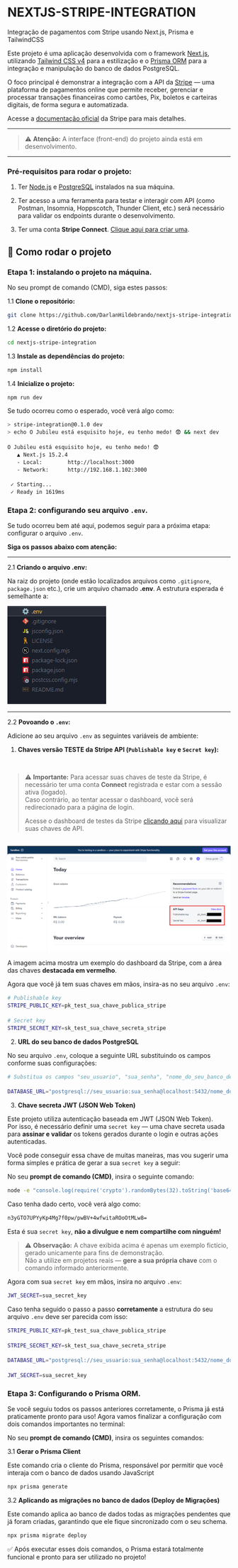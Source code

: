 # NEXTJS-STRIPE-INTEGRATION
Integração de pagamentos com Stripe usando Next.js, Prisma e TailwindCSS

Este projeto é uma aplicação desenvolvida com o framework [Next.js](https://nextjs.org/), utilizando [Tailwind CSS v4](https://tailwindcss.com/) para a estilização e o [Prisma ORM](https://www.prisma.io/) para a integração e manipulação do banco de dados PostgreSQL.

O foco principal é demonstrar a integração com a API da [Stripe](https://stripe.com/br) — uma plataforma de pagamentos online que permite receber, gerenciar e processar transações financeiras como cartões, Pix, boletos e carteiras digitais, de forma segura e automatizada.


Acesse a [documentação oficial](https://docs.stripe.com/?locale=pt-BR) da Stripe para mais detalhes.

---

> ⚠️ **Atenção:** A interface (front-end) do projeto ainda está em desenvolvimento.

---

### Pré-requisitos para rodar o projeto:

1. Ter [Node.js](https://nodejs.org/en/download) e [PostgreSQL](https://www.postgresql.org/download/) instalados na sua máquina.

2. Ter acesso a uma ferramenta para testar e interagir com API (como Postman, Insomnia, Hoppscotch, Thunder Client, etc.) será necessário para validar os endpoints durante o desenvolvimento.

3. Ter uma conta **Stripe Connect**. [Clique aqui para criar uma](https://dashboard.stripe.com/register).


## 🚀 Como rodar o projeto

###  Etapa 1: instalando o projeto na máquina.

No seu prompt de comando (CMD), siga estes passos:

1.1 **Clone o repositório:**

```bash 
git clone https://github.com/DarlanHildebrando/nextjs-stripe-integration.git 
```
1.2 **Acesse o diretório do projeto:**

```bash
cd nextjs-stripe-integration
```

1.3 **Instale as dependências do projeto:**
```bash
npm install
```
1.4 **Inicialize o projeto:**
```bash
npm run dev
```

Se tudo ocorreu como o esperado, você verá algo como:

```bash
> stripe-integration@0.1.0 dev
> echo O Jubileu está esquisito hoje, eu tenho medo! 😨 && next dev

O Jubileu está esquisito hoje, eu tenho medo! 😨 
   ▲ Next.js 15.2.4
   - Local:        http://localhost:3000
   - Network:      http://192.168.1.102:3000

 ✓ Starting...
 ✓ Ready in 1619ms
 ```

### Etapa 2: configurando seu arquivo `.env`.

Se tudo ocorreu bem até aqui, podemos seguir para a próxima etapa: configurar o arquivo `.env`.  

**Siga os passos abaixo com atenção:**

---

2.1 **Criando o arquivo .env:**

Na raiz do projeto (onde estão localizados arquivos como `.gitignore`, `package.json` etc.), crie um arquivo chamado **.env**. A estrutura esperada é semelhante a:

<img src="./imagesFromReadme/estrutura_desejada.png" alt="Imagem de uma estrutura de arquivos na raíz do projeto">

---

2.2 **Povoando o `.env`:**

Adicione ao seu arquivo `.env` as seguintes variáveis de ambiente:


1. **Chaves versão TESTE da Stripe API (`Publishable key` e `Secret key`):**

<br>

> ⚠️ **Importante:** Para acessar suas chaves de teste da Stripe, é necessário ter uma conta **Connect** registrada e estar com a sessão ativa (logado).  
> Caso contrário, ao tentar acessar o dashboard, você será redirecionado para a página de login.
>
> Acesse o dashboard de testes da Stripe [clicando aqui](https://dashboard.stripe.com/test/dashboard) para visualizar suas chaves de API.

<br>

<img src="./imagesFromReadme/Painel_teste_stripe.png" alt="Imagem de um painel teste da Stripe"/>

A imagem acima mostra um exemplo do dashboard da Stripe, com a área das chaves **destacada em vermelho**.

Agora que você já tem suas chaves em mãos, insira-as no seu arquivo `.env`:

```bash
# Publishable key
STRIPE_PUBLIC_KEY=pk_test_sua_chave_publica_stripe

# Secret key
STRIPE_SECRET_KEY=sk_test_sua_chave_secreta_stripe
```

2. **URL do seu banco de dados PostgreSQL**

No seu arquivo `.env`, coloque a seguinte URL substituindo os campos conforme suas configurações:

```bash
# Substitua os campos "seu_usuario", "sua_senha", "nome_do_seu_banco_de_dados" e, se necessário, a porta (padrão: 5432)

DATABASE_URL="postgresql://seu_usuario:sua_senha@localhost:5432/nome_do_seu_banco_de_dados?schema=public"
```

3. **Chave secreta JWT (JSON Web Token)**

Este projeto utiliza autenticação baseada em JWT (JSON Web Token).  
Por isso, é necessário definir uma `secret key` — uma chave secreta usada para **assinar e validar** os tokens gerados durante o login e outras ações autenticadas.

Você pode conseguir essa chave de muitas maneiras, mas vou sugerir uma forma simples e prática de gerar a sua `secret key` a seguir:

No seu **prompt de comando (CMD)**, insira o seguinte comando:

```bash
node -e "console.log(require('crypto').randomBytes(32).toString('base64'))"
```

Caso tenha dado certo, você verá algo como:
```bash
n3yGTO7UPYyKp4Mg7f0pw/pwBV+4wfwitaROoOtMLw8=
```

Esta é sua `secret key`, **não a divulgue e nem compartilhe com ninguém!**

> ⚠️ **Observação:** A chave exibida acima é apenas um exemplo fictício, gerado unicamente para fins de demonstração.  
> Não a utilize em projetos reais — **gere a sua própria chave** com o comando informado anteriormente.


Agora com sua `secret key` em mãos, insira no arquivo `.env`:

```bash
JWT_SECRET=sua_secret_key
```
Caso tenha seguido o passo a passo **corretamente** a estrutura do seu arquivo `.env` deve ser parecida com isso:

```bash
STRIPE_PUBLIC_KEY=pk_test_sua_chave_publica_stripe

STRIPE_SECRET_KEY=sk_test_sua_chave_secreta_stripe

DATABASE_URL="postgresql://seu_usuario:sua_senha@localhost:5432/nome_do_seu_banco_de_dados?schema=public"

JWT_SECRET=sua_secret_key
```

### Etapa 3: Configurando o Prisma ORM.

Se você seguiu todos os passos anteriores corretamente, o Prisma já está praticamente pronto para uso!
Agora vamos finalizar a configuração com dois comandos importantes no terminal:

No seu **prompt de comando (CMD)**, insira os seguintes comandos:

3.1 **Gerar o Prisma Client**

Este comando cria o cliente do Prisma, responsável por permitir que você interaja com o banco de dados usando JavaScript

```bash
npx prisma generate
```

3.2 **Aplicando as migrações no banco de dados (Deploy de Migrações)**

Este comando aplica ao banco de dados todas as migrações pendentes que já foram criadas, garantindo que ele fique sincronizado com o seu schema.

```bash
npx prisma migrate deploy
```

✅ Após executar esses dois comandos, o Prisma estará totalmente funcional e pronto para ser utilizado no projeto!
